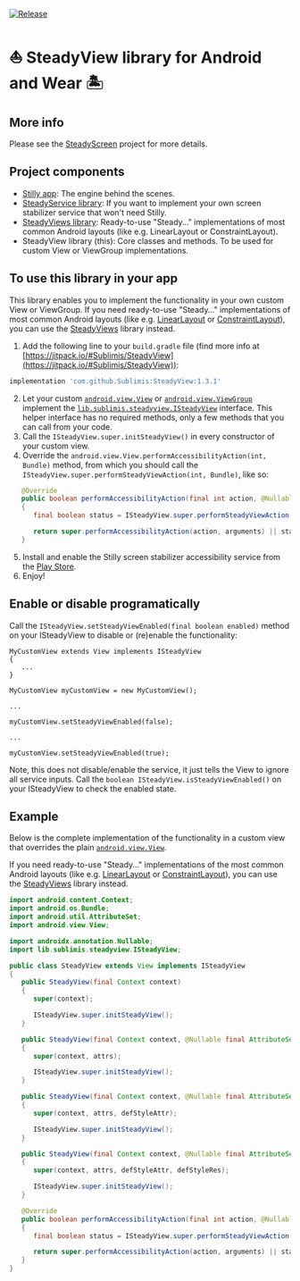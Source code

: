 [![Release](https://jitpack.io/v/Sublimis/SteadyView.svg)](https://jitpack.io/#Sublimis/SteadyView)

# ⛵ SteadyView library for Android and Wear 🏝️


## More info

Please see the [SteadyScreen](https://github.com/Sublimis/SteadyScreen) project for more details.


## Project components

- [Stilly app](https://play.google.com/store/apps/details?id=com.sublimis.steadyscreen): The engine behind the scenes.
- [SteadyService library](https://github.com/Sublimis/SteadyService): If you want to implement your own screen stabilizer service that won't need Stilly.
- [SteadyViews library](https://github.com/Sublimis/SteadyViews): Ready-to-use "Steady…" implementations of most common Android layouts (like e.g. LinearLayout or ConstraintLayout).
- SteadyView library (this): Core classes and methods. To be used for custom View or ViewGroup implementations.


## To use this library in your app

This library enables you to implement the functionality in your own custom View or ViewGroup. If you need ready-to-use "Steady…" implementations of most common Android layouts (like e.g. [LinearLayout](https://developer.android.com/reference/android/widget/LinearLayout) or [ConstraintLayout](https://developer.android.com/jetpack/androidx/releases/constraintlayout)), you can use the [SteadyViews](https://github.com/Sublimis/SteadyViews) library instead.


1. Add the following line to your `build.gradle` file (find more info at [https://jitpack.io/#Sublimis/SteadyView](https://jitpack.io/#Sublimis/SteadyView)):

```groovy
implementation 'com.github.Sublimis:SteadyView:1.3.1'
```
2. Let your custom [`android.view.View`](https://developer.android.com/reference/android/view/View) or [`android.view.ViewGroup`](https://developer.android.com/reference/android/view/ViewGroup) implement the [`lib.sublimis.steadyview.ISteadyView`](https://github.com/Sublimis/SteadyView/blob/master/app/src/main/java/lib/sublimis/steadyview/ISteadyView.java) interface. This helper interface has no required methods, only a few methods that you can call from your code.
3. Call the `ISteadyView.super.initSteadyView()` in every constructor of your custom view.
4. Override the `android.view.View.performAccessibilityAction(int, Bundle)` method, from which you should call the `ISteadyView.super.performSteadyViewAction(int, Bundle)`, like so:
```java
   @Override
   public boolean performAccessibilityAction(final int action, @Nullable final Bundle arguments)
   {
      final boolean status = ISteadyView.super.performSteadyViewAction(action, arguments);

      return super.performAccessibilityAction(action, arguments) || status;
   }
```
5. Install and enable the Stilly screen stabilizer accessibility service from the [Play Store](https://play.google.com/store/apps/details?id=com.sublimis.steadyscreen).
6. Enjoy!


## Enable or disable programatically

Call the `ISteadyView.setSteadyViewEnabled(final boolean enabled)` method on your ISteadyView to disable or (re)enable the functionality:

```
MyCustomView extends View implements ISteadyView
{
   ...
}

MyCustomView myCustomView = new MyCustomView();

...

myCustomView.setSteadyViewEnabled(false);

...

myCustomView.setSteadyViewEnabled(true);
```

Note, this does not disable/enable the service, it just tells the View to ignore all service inputs.
Call the `boolean ISteadyView.isSteadyViewEnabled()` on your ISteadyView to check the enabled state.


## Example

Below is the complete implementation of the functionality in a custom view that overrides the plain [`android.view.View`](https://developer.android.com/reference/android/view/View).

If you need ready-to-use "Steady…" implementations of the most common Android layouts (like e.g. [LinearLayout](https://developer.android.com/reference/android/widget/LinearLayout) or [ConstraintLayout](https://developer.android.com/jetpack/androidx/releases/constraintlayout)), you can use the [SteadyViews](https://github.com/Sublimis/SteadyViews) library instead.

```java
import android.content.Context;
import android.os.Bundle;
import android.util.AttributeSet;
import android.view.View;

import androidx.annotation.Nullable;
import lib.sublimis.steadyview.ISteadyView;

public class SteadyView extends View implements ISteadyView
{
   public SteadyView(final Context context)
   {
      super(context);

      ISteadyView.super.initSteadyView();
   }

   public SteadyView(final Context context, @Nullable final AttributeSet attrs)
   {
      super(context, attrs);

      ISteadyView.super.initSteadyView();
   }

   public SteadyView(final Context context, @Nullable final AttributeSet attrs, final int defStyleAttr)
   {
      super(context, attrs, defStyleAttr);

      ISteadyView.super.initSteadyView();
   }

   public SteadyView(final Context context, @Nullable final AttributeSet attrs, final int defStyleAttr, final int defStyleRes)
   {
      super(context, attrs, defStyleAttr, defStyleRes);

      ISteadyView.super.initSteadyView();
   }

   @Override
   public boolean performAccessibilityAction(final int action, @Nullable final Bundle arguments)
   {
      final boolean status = ISteadyView.super.performSteadyViewAction(action, arguments);

      return super.performAccessibilityAction(action, arguments) || status;
   }
}
```
